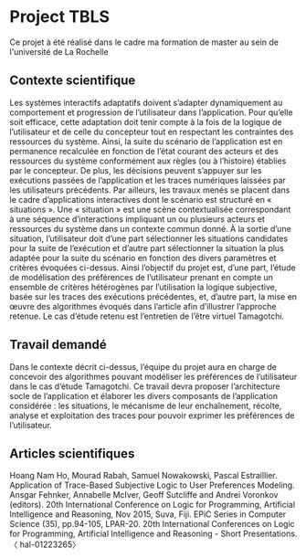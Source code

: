 # Project TBLS

Ce projet à été réalisé dans le cadre ma formation de master au sein de l'université de La Rochelle
## Contexte scientifique
Les systèmes interactifs adaptatifs doivent s’adapter dynamiquement au comportement et
progression de l’utilisateur dans l’application. Pour qu’elle soit efficace, cette adaptation doit tenir
compte à la fois de la logique de l’utilisateur et de celle du concepteur tout en respectant les
contraintes des ressources du système. Ainsi, la suite du scénario de l’application est en
permanence recalculée en fonction de l’état courant des acteurs et des ressources du système
conformément aux règles (ou à l’histoire) établies par le concepteur. De plus, les décisions
peuvent s’appuyer sur les exécutions passées de l’application et les traces numériques laissées
par les utilisateurs précédents. Par ailleurs, les travaux menés se placent dans le cadre
d’applications interactives dont le scénario est structuré en « situations ». Une « situation » est une
scène contextualisée correspondant à une séquence d’interactions impliquant un ou plusieurs
acteurs et ressources du système dans un contexte commun donné. À la sortie d’une situation,
l’utilisateur doit d’une part sélectionner les situations candidates pour la suite de l’exécution et
d’autre part sélectionner la situation la plus adaptée pour la suite du scénario en fonction des
divers paramètres et critères évoquées ci-dessus. Ainsi l’objectif du projet est, d’une part, l’étude
de modélisation des préférences de l’utilisateur prenant en compte un ensemble de critères
hétérogènes par l’utilisation la logique subjective, basée sur les traces des exécutions
précédentes, et, d’autre part, la mise en œuvre des algorithmes évoqués dans l’article afin
d’illustrer l’approche retenue. Le cas d’étude retenu est l’entretien de l’être virtuel Tamagotchi.

## Travail demandé
Dans le contexte décrit ci-dessus, l’équipe du projet aura en charge de concevoir des algorithmes
pouvant modéliser les préférences de l’utilisateur dans le cas d’étude Tamagotchi. Ce travail devra
proposer l’architecture socle de l’application et élaborer les divers composants de l’application
considérée : les situations, le mécanisme de leur enchaînement, récolte, analyse et exploitation
des traces pour pouvoir exprimer les préférences de l’utilisateur.

## Articles scientifiques
Hoang Nam Ho, Mourad Rabah, Samuel Nowakowski, Pascal Estraillier. Application of Trace-Based Subjective Logic
to User Preferences Modeling. Ansgar Fehnker, Annabelle McIver, Geoff Sutcliffe and Andrei Voronkov (editors). 20th
International Conference on Logic for Programming, Artificial Intelligence and Reasoning, Nov 2015, Suva, Fiji. EPiC
Series in Computer Science (35), pp.94-105, LPAR-20. 20th International Conferences on Logic for Programming,
Artificial Intelligence and Reasoning - Short Presentations. 〈 hal-01223265〉